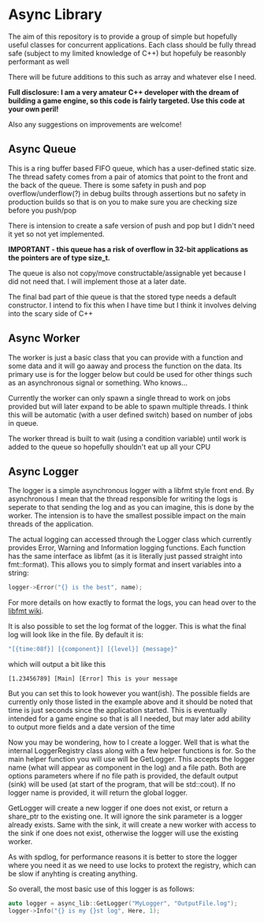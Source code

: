 # Async Library

The aim of this repository is to provide a group of simple but hopefully useful classes for concurrent applications. Each class should be fully thread safe (subject to my limited knowledge of C++) but hopefuly be reasonbly performant as well

There will be future additions to this such as array and whatever else I need. 

**Full disclosure: I am a very amateur C++ developer with the dream of building a game engine, so this code is fairly targeted. Use this code at your own peril!**

Also any suggestions on improvements are welcome!

## Async Queue

This is a ring buffer based FIFO queue, which has a user-defined static size. The thread safety comes from a pair of atomics that point to the front and the back of the queue. There is some safety in push and pop overflow/underflow(?) in debug builts through assertions but no safety in production builds so that is on you to make sure you are checking size before you push/pop

There is intension to create a safe version of push and pop but I didn't need it yet so not yet implemented.

**IMPORTANT - this queue has a risk of overflow in 32-bit applications as the pointers are of type size_t.**

The queue is also not copy/move constructable/assignable yet because I did not need that. I will implement those at a later date.

The final bad part of thie queue is that the stored type needs a default constructor. I intend to fix this when I have time but I think it involves delving into the scary side of C++

## Async Worker

The worker is just a basic class that you can provide with a function and some data and it will go aaway and process the function on the data. Its primary use is for the logger below but could be used for other things such as an asynchronous signal or something. Who knows...

Currently the worker can only spawn a single thread to work on jobs provided but will later expand to be able to spawn multiple threads. I think this will be automatic (with a user defined switch) based on number of jobs in queue.

The worker thread is built to wait (using a condition variable) until work is added to the queue so hopefully shouldn't eat up all your CPU

## Async Logger

The logger is a simple asynchronous logger with a libfmt style front end. By asynchronous I mean that the thread responsible for writing the logs is seperate to that sending the log and as you can imagine, this is done by the worker. The intension is to have the smallest possible impact on the main threads of the application.

The actual logging can accessed through the Logger class which currently provides Error, Warning and Information logging functions. Each function has the same interface as libfmt (as it is literally just passed straight into fmt::format). This allows you to simply format and insert variables into a string:

```C++
logger->Error("{} is the best", name);
```

For more details on how exactly to format the logs, you can head over to the [libfmt wiki](https://fmt.dev/latest/index.html).

It is also possible to set the log format of the logger. This is what the final log will look like in the file. By default it is:

```C++
"[{time:08f}] [{component}] [{level}] {message}"
```

which will output a bit like this

```
[1.23456789] [Main] [Error] This is your message
```

But you can set this to look however you want(ish). The possible fields are currently only those listed in the example above and it should be noted that time is just seconds since the application started. This is eventually intended for a game engine so that is all I needed, but may later add ability to output more fields and a date version of the time

Now you may be wondering, how to I create a logger. Well that is what the internal LoggerRegistry class along with a few helper functions is for. So the main helper function you will use will be GetLogger. This accepts the logger name (what will appear as component in the log) and a file path. Both are options parameters where if no file path is provided, the default output (sink) will be used (at start of the program, that will be std::cout). If no logger name is provided, it will return the global logger.

GetLogger will create a new logger if one does not exist, or return a share_ptr to the existing one. It will ignore the sink parameter is a logger already exists. Same with the sink, it will create a new worker with access to the sink if one does not exist, otherwise the logger will use the existing worker.

As with spdlog, for performance reasons it is better to store the logger where you need it as we need to use locks to protext the registry, which can be slow if anyhting is creating anything.

So overall, the most basic use of this logger is as follows:

```C++
auto logger = async_lib::GetLogger("MyLogger", "OutputFile.log");
logger->Info("{} is my {}st log", Here, 1);
```
